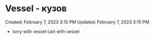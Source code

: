 # Vessel - кузов

Created: February 7, 2023 3:15 PM
Updated: February 7, 2023 3:15 PM

- lorry with vessel cart with vessel
